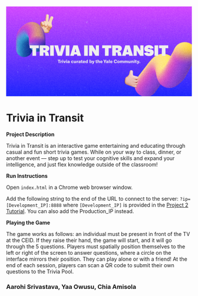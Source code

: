 ![Trivia in Transit](images/cover.png)

# Trivia in Transit

**Project Description**

Trivia in Transit is an interactive game entertaining and educating through casual and fun short trivia games. While on your way to class, dinner, or another event –– step up to test your cognitive skills and expand your intelligence, and just flex knowledge outside of the classroom! 




**Run Instructions**

Open `index.html` in a Chrome web browser window.

Add the following string to the end of the URL to connect to the server: `?ip=[Development_IP]:8888` where `[Development_IP]` is provided in the [Project 2 Tutorial](https://cpsc484-584-hci.gitlab.io/s21/project2_tutorial/#current-server-ips). You can also add the Production_IP instead.




**Playing the Game**

The game works as follows: an individual must be present in front of the TV at the CEID.  If they raise their hand, the game will start, and it will go through the 5 questions. Players must spatially position themselves to the left or right of the screen to answer questions, where a circle on the interface mirrors their position. They can play alone or with a friend! At the end of each session, players can scan a QR code to submit their own questions to the Trivia Pool.

### Aarohi Srivastava, Yaa Owusu, Chia Amisola
